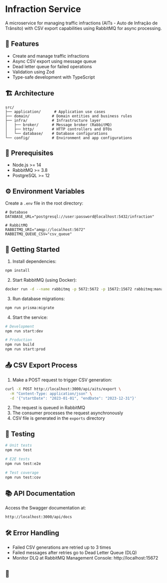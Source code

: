 # Infraction Service

A microservice for managing traffic infractions (AITs - Auto de Infração de Trânsito) with CSV export capabilities using RabbitMQ for async processing.

## 🚀 Features

- Create and manage traffic infractions
- Async CSV export using message queue
- Dead letter queue for failed operations
- Validation using Zod
- Type-safe development with TypeScript

## 🏗️ Architecture

```
src/
├── application/      # Application use cases
├── domain/          # Domain entities and business rules
├── infra/           # Infrastructure layer
│   ├── broker/      # Message broker (RabbitMQ)
│   ├── http/        # HTTP controllers and DTOs
│   └── database/    # Database configurations
└── config/          # Environment and app configurations
```

## 🔧 Prerequisites

- Node.js >= 14
- RabbitMQ >= 3.8
- PostgreSQL >= 12

## ⚙️ Environment Variables

Create a `.env` file in the root directory:

```env
# Database
DATABASE_URL="postgresql://user:password@localhost:5432/infraction"

# RabbitMQ
RABBITMQ_URI="amqp://localhost:5672"
RABBITMQ_QUEUE_CSV="csv_queue"
```

## 🚀 Getting Started

1. Install dependencies:

```bash
npm install
```

2. Start RabbitMQ (using Docker):

```bash
docker run -d --name rabbitmq -p 5672:5672 -p 15672:15672 rabbitmq:management
```

3. Run database migrations:

```bash
npm run prisma:migrate
```

4. Start the service:

```bash
# Development
npm run start:dev

# Production
npm run build
npm run start:prod
```

## 📤 CSV Export Process

1. Make a POST request to trigger CSV generation:

```bash
curl -X POST http://localhost:3000/api/aits/export \
  -H "Content-Type: application/json" \
  -d '{"startDate": "2023-01-01", "endDate": "2023-12-31"}'
```

2. The request is queued in RabbitMQ
3. The consumer processes the request asynchronously
4. CSV file is generated in the `exports` directory

## 🧪 Testing

```bash
# Unit tests
npm run test

# E2E tests
npm run test:e2e

# Test coverage
npm run test:cov
```

## 📚 API Documentation

Access the Swagger documentation at:

```
http://localhost:3000/api/docs
```

## 🛠️ Error Handling

- Failed CSV generations are retried up to 3 times
- Failed messages after retries go to Dead Letter Queue (DLQ)
- Monitor DLQ at RabbitMQ Management Console: http://localhost:15672

## 🤝
